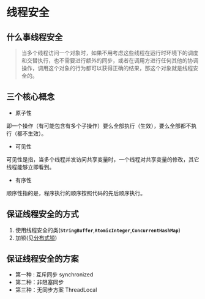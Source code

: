 # 线程安全

## 什么事线程安全

> 当多个线程访问一个对象时，如果不用考虑这些线程在运行时环境下的调度和交替执行，也不需要进行额外的同步，或者在调用方进行任何其他的协调操作，调用这个对象的行为都可以获得正确的结果，那这个对象就是线程安全的。

## 三个核心概念

- 原子性

即一个操作（有可能包含有多个子操作）要么全部执行（生效），要么全部都不执行（都不生效）。

- 可见性

可见性是指，当多个线程并发访问共享变量时，一个线程对共享变量的修改，其它线程能够立即看到。

- 有序性

顺序性指的是，程序执行的顺序按照代码的先后顺序执行。

## 保证线程安全的方式

1. 使用线程安全的类(**`StringBuffer`**,**`AtomicInteger`**,**`ConcurrentHashMap`**)
2. 加锁(见[分布式锁](./分布式锁.md))

## 保证线程安全的方案

- 第一种 : 互斥同步 synchronized 
- 第二种：非阻塞同步
- 第三种：无同步方案 ThreadLocal


